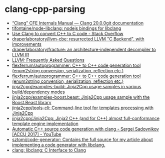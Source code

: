 clang-cpp-parsing
=================
- [“Clang” CFE Internals Manual — Clang 20.0.0git documentation](https://clang.llvm.org/docs/InternalsManual.html)
- [tjfontaine/node-libclang: nodejs bindings for libclang](https://github.com/tjfontaine/node-libclang)
- [Use Clang to convert C++ to C code - Stack Overflow](https://stackoverflow.com/questions/37082302/use-clang-to-convert-c-to-c-code)
- [draperlaboratory/llvm-cbe: resurrected LLVM "C Backend", with improvements](https://github.com/draperlaboratory/llvm-cbe)
- [draperlaboratory/fracture: an architecture-independent decompiler to LLVM IR](https://github.com/draperlaboratory/fracture)
- [LLVM: Frequently Asked Questions](https://releases.llvm.org/3.1/docs/FAQ.html#translatecxx)
- [flexferrum/autoprogrammer: C++ to C++ code generation tool (enum2string conversion, serialization, reflection etc.)](https://github.com/flexferrum/autoprogrammer)
- [flexferrum/autoprogrammer: C++ to C++ code generation tool (enum2string conversion, serialization, reflection etc.)](https://github.com/flexferrum/autoprogrammer)
- [jinja2cpp/examples-build: Jinja2Cpp usage samples in various build/dependency modes](https://github.com/jinja2cpp/examples-build)
- [jinja2cpp/examples-boost.beast: Jinja2Cpp usage sample with the Boost.Beast library](https://github.com/jinja2cpp/examples-boost.beast)
- [jinja2cpp/tools-cli: Command-line tool for templates processing with Jinja2Cpp](https://github.com/jinja2cpp/tools-cli)
- [jinja2cpp/Jinja2Cpp: Jinja2 C++ (and for C++) almost full-conformance template engine implementation](https://github.com/jinja2cpp/Jinja2Cpp)
- [Automatic C++ source code generation with clang - Sergei Sadovnikov [ACCU 2017] - YouTube](https://www.youtube.com/watch?v=aPTyatTI42k)
- [sztomi/code-generator: Contains the full source for my article about implementing a code generator with libclang.](https://github.com/sztomi/code-generator/tree/master)  
- [clang: libclang: C Interface to Clang](https://clang.llvm.org/doxygen/group__CINDEX.html)
